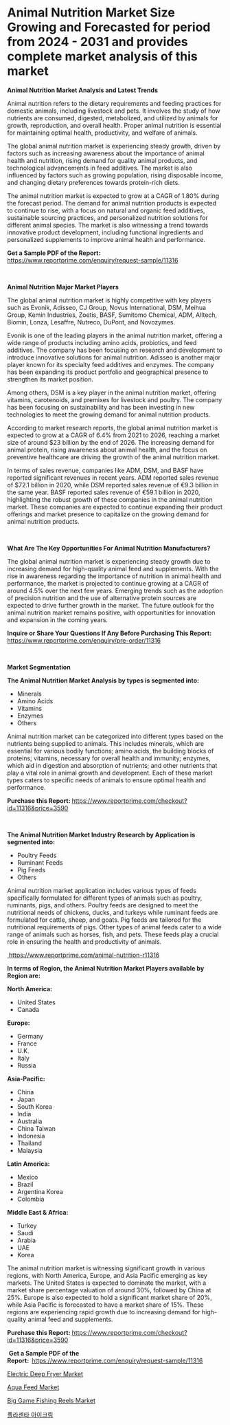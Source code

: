 <p><h1>Animal Nutrition Market Size Growing and Forecasted for period from 2024 - 2031 and provides complete market analysis of this market</h1></p><p><strong>Animal Nutrition Market Analysis and Latest Trends</strong></p>
<p><p>Animal nutrition refers to the dietary requirements and feeding practices for domestic animals, including livestock and pets. It involves the study of how nutrients are consumed, digested, metabolized, and utilized by animals for growth, reproduction, and overall health. Proper animal nutrition is essential for maintaining optimal health, productivity, and welfare of animals.</p><p>The global animal nutrition market is experiencing steady growth, driven by factors such as increasing awareness about the importance of animal health and nutrition, rising demand for quality animal products, and technological advancements in feed additives. The market is also influenced by factors such as growing population, rising disposable income, and changing dietary preferences towards protein-rich diets.</p><p>The animal nutrition market is expected to grow at a CAGR of 1.80% during the forecast period. The demand for animal nutrition products is expected to continue to rise, with a focus on natural and organic feed additives, sustainable sourcing practices, and personalized nutrition solutions for different animal species. The market is also witnessing a trend towards innovative product development, including functional ingredients and personalized supplements to improve animal health and performance.</p></p>
<p><strong>Get a Sample PDF of the Report:&nbsp;</strong> <a href="https://www.reportprime.com/enquiry/request-sample/11316">https://www.reportprime.com/enquiry/request-sample/11316</a></p>
<p>&nbsp;</p>
<p><strong>Animal Nutrition Major Market Players</strong></p>
<p><p>The global animal nutrition market is highly competitive with key players such as Evonik, Adisseo, CJ Group, Novus International, DSM, Meihua Group, Kemin Industries, Zoetis, BASF, Sumitomo Chemical, ADM, Alltech, Biomin, Lonza, Lesaffre, Nutreco, DuPont, and Novozymes.</p><p>Evonik is one of the leading players in the animal nutrition market, offering a wide range of products including amino acids, probiotics, and feed additives. The company has been focusing on research and development to introduce innovative solutions for animal nutrition. Adisseo is another major player known for its specialty feed additives and enzymes. The company has been expanding its product portfolio and geographical presence to strengthen its market position.</p><p>Among others, DSM is a key player in the animal nutrition market, offering vitamins, carotenoids, and premixes for livestock and poultry. The company has been focusing on sustainability and has been investing in new technologies to meet the growing demand for animal nutrition products.</p><p>According to market research reports, the global animal nutrition market is expected to grow at a CAGR of 6.4% from 2021 to 2026, reaching a market size of around $23 billion by the end of 2026. The increasing demand for animal protein, rising awareness about animal health, and the focus on preventive healthcare are driving the growth of the animal nutrition market.</p><p>In terms of sales revenue, companies like ADM, DSM, and BASF have reported significant revenues in recent years. ADM reported sales revenue of $72.1 billion in 2020, while DSM reported sales revenue of €9.3 billion in the same year. BASF reported sales revenue of €59.1 billion in 2020, highlighting the robust growth of these companies in the animal nutrition market. These companies are expected to continue expanding their product offerings and market presence to capitalize on the growing demand for animal nutrition products.</p></p>
<p>&nbsp;</p>
<p><strong>What Are The Key Opportunities For Animal Nutrition Manufacturers?</strong></p>
<p><p>The global animal nutrition market is experiencing steady growth due to increasing demand for high-quality animal feed and supplements. With the rise in awareness regarding the importance of nutrition in animal health and performance, the market is projected to continue growing at a CAGR of around 4.5% over the next few years. Emerging trends such as the adoption of precision nutrition and the use of alternative protein sources are expected to drive further growth in the market. The future outlook for the animal nutrition market remains positive, with opportunities for innovation and expansion in the coming years.</p></p>
<p><strong>Inquire or Share Your Questions If Any Before Purchasing This Report:</strong> <a href="https://www.reportprime.com/enquiry/pre-order/11316">https://www.reportprime.com/enquiry/pre-order/11316</a></p>
<p>&nbsp;</p>
<p><strong>Market Segmentation</strong></p>
<p><strong>The Animal Nutrition Market Analysis by types is segmented into:</strong></p>
<p><ul><li>Minerals</li><li>Amino Acids</li><li>Vitamins</li><li>Enzymes</li><li>Others</li></ul></p>
<p><p>Animal nutrition market can be categorized into different types based on the nutrients being supplied to animals. This includes minerals, which are essential for various bodily functions; amino acids, the building blocks of proteins; vitamins, necessary for overall health and immunity; enzymes, which aid in digestion and absorption of nutrients; and other nutrients that play a vital role in animal growth and development. Each of these market types caters to specific needs of animals to ensure optimal health and performance.</p></p>
<p><strong>Purchase this Report:&nbsp;</strong><a href="https://www.reportprime.com/checkout?id=11316&price=3590">https://www.reportprime.com/checkout?id=11316&price=3590</a></p>
<p>&nbsp;</p>
<p><strong>The Animal Nutrition Market Industry Research by Application is segmented into:</strong></p>
<p><ul><li>Poultry Feeds</li><li>Ruminant Feeds</li><li>Pig Feeds</li><li>Others</li></ul></p>
<p><p>Animal nutrition market application includes various types of feeds specifically formulated for different types of animals such as poultry, ruminants, pigs, and others. Poultry feeds are designed to meet the nutritional needs of chickens, ducks, and turkeys while ruminant feeds are formulated for cattle, sheep, and goats. Pig feeds are tailored for the nutritional requirements of pigs. Other types of animal feeds cater to a wide range of animals such as horses, fish, and pets. These feeds play a crucial role in ensuring the health and productivity of animals.</p></p>
<p><a href="https://www.reportprime.com/animal-nutrition-r11316">&nbsp;https://www.reportprime.com/animal-nutrition-r11316</a></p>
<p><strong>In terms of Region, the Animal Nutrition Market Players available by Region are:</strong></p>
<p>
    <p> <strong> North America: </strong>
        <ul>
            <li>United States</li>
            <li>Canada</li>
        </ul>
        </p> 
    <p> <strong> Europe: </strong>
        <ul>
            <li>Germany</li>
            <li>France</li>
            <li>U.K.</li>
            <li>Italy</li>
            <li>Russia</li>
        </ul>
        </p> 
    <p> <strong> Asia-Pacific: </strong>
        <ul>
            <li>China</li>
            <li>Japan</li>
            <li>South Korea</li>
            <li>India</li>
            <li>Australia</li>
            <li>China Taiwan</li>
            <li>Indonesia</li>
            <li>Thailand</li>
            <li>Malaysia</li>
        </ul>
        </p> 
    <p> <strong> Latin America: </strong>
        <ul>
            <li>Mexico</li>
            <li>Brazil</li>
            <li>Argentina Korea</li>
            <li>Colombia</li>
        </ul>
        </p> 
    <p> <strong> Middle East & Africa: </strong>
        <ul>
            <li>Turkey</li>
            <li>Saudi</li>
            <li>Arabia</li>
            <li>UAE</li>
            <li>Korea</li>
        </ul>
    </p>
    </p>
<p><p>The animal nutrition market is witnessing significant growth in various regions, with North America, Europe, and Asia Pacific emerging as key markets. The United States is expected to dominate the market, with a market share percentage valuation of around 30%, followed by China at 25%. Europe is also expected to hold a significant market share of 20%, while Asia Pacific is forecasted to have a market share of 15%. These regions are experiencing rapid growth due to increasing demand for high-quality animal feed and supplements.</p></p>
<p><strong>Purchase this Report: </strong><a href="https://www.reportprime.com/checkout?id=11316&price=3590">https://www.reportprime.com/checkout?id=11316&price=3590</a></p>
<p>&nbsp;<strong>Get a Sample PDF of the Report:&nbsp;&nbsp;</strong><a href="https://www.reportprime.com/enquiry/request-sample/11316">https://www.reportprime.com/enquiry/request-sample/11316</a></p>
<p><strong></strong></p>
<p><p><a href="https://www.linkedin.com/pulse/electric-deep-fryer-market-key-successful-business-7aq3e?trackingId=q2maeFG5ES890HZM8Dw7Nw%3D%3D">Electric Deep Fryer Market</a></p><p><a href="https://github.com/Alonsoolds3wq1d81czn8rbol/Market-Research-Report-List-2/blob/main/aqua-feed-market.md">Aqua Feed Market</a></p><p><a href="https://www.linkedin.com/pulse/big-game-fishing-reels-market-analysis-sze-forecasted-6v4de?trackingId=FWq2kkKLmEs08u15eWoDHg%3D%3D">Big Game Fishing Reels Market</a></p><p><a href="https://github.com/iansanftyord09878/Market-Research-Report-List-1/blob/main/654898524044.md">플라센타 아이크림</a></p></p>